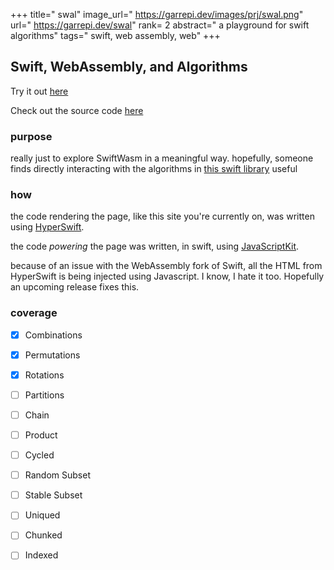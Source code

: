 +++
title=" swal"
image_url=" https://garrepi.dev/images/prj/swal.png"
url=" https://garrepi.dev/swal"
rank= 2
abstract=" a playground for swift algorithms"
tags=" swift, web assembly, web"
+++

## Swift, WebAssembly, and Algorithms

Try it out [here](https://garrepi.dev/swal)

Check out the source code [here](https://github.com/johngarrett/swal-wasm/)

### purpose 

really just to explore SwiftWasm in a meaningful way. hopefully, someone finds directly interacting with the algorithms in [this swift library](https://github.com/apple/swift-algorithms) useful

### how

the code rendering the page, like this site you're currently on, was written using [HyperSwift](https://garrepi.dev/projects/hyperswift).

the code _powering_ the page was written, in swift, using [JavaScriptKit](https://github.com/swiftwasm/JavaScriptKit/).

because of an issue with the WebAssembly fork of Swift, all the HTML from HyperSwift is being injected using Javascript. I know, I hate it too. Hopefully an upcoming release fixes this.

### coverage 

- [X] Combinations  
- [X] Permutations  
- [X] Rotations  
- [ ] Partitions  
- [ ] Chain  
- [ ] Product  
- [ ] Cycled  
- [ ] Random Subset  
- [ ] Stable Subset  
- [ ] Uniqued  
- [ ] Chunked  
- [ ] Indexed  


